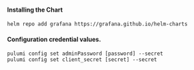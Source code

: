 #### Installing the Chart
```hcl
helm repo add grafana https://grafana.github.io/helm-charts
```

#### Configuration credential values.
```hcl
pulumi config set adminPassword [password] --secret
pulumi config set client_secret [secret] --secret
```